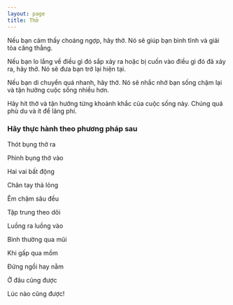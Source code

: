 ```yaml
---
layout: page
title: Thở
---
```


Nếu bạn cảm thấy choáng ngợp, hãy thở. Nó sẽ giúp bạn bình tĩnh và giải tỏa căng thẳng.

Nếu bạn lo lắng về điều gì đó sắp xảy ra hoặc bị cuốn vào điều gì đó đã xảy ra, hãy thở. Nó sẽ đưa bạn trở lại hiện tại.

Nếu bạn di chuyển quá nhanh, hãy thở. Nó sẽ nhắc nhở bạn sống chậm lại và tận hưởng cuộc sống nhiều hơn.

Hãy hít thở và tận hưởng từng khoảnh khắc của cuộc sống này. Chúng quá phù du và ít để lãng phí.

### Hãy thực hành theo phương pháp sau

Thót bụng thở ra

Phình bụng thở vào

Hai vai bất động

Chân tay thả lỏng

Êm chậm sâu đều

Tập trung theo dõi

Luồng ra luồng vào

Bình thường qua mũi

Khi gấp qua mồm

Đứng ngồi hay nằm

Ở đâu cũng được

Lúc nào cũng được!
